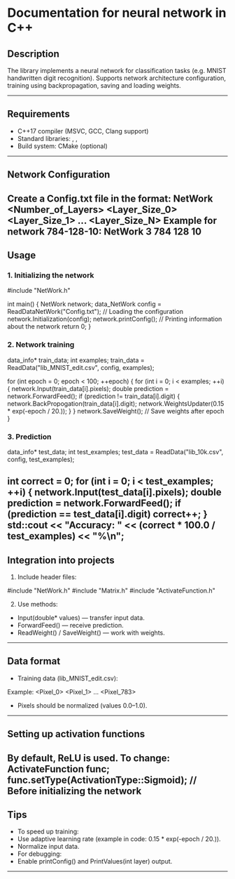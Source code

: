 # Documentation for neural network in C++

## Description
The library implements a neural network for classification tasks (e.g. MNIST handwritten digit recognition). Supports network architecture configuration, training using backpropagation, saving and loading weights.

---

## Requirements
- C++17 compiler (MSVC, GCC, Clang support)
- Standard libraries: <vector>, <cmath>, <fstream>
- Build system: CMake (optional)

---
## Network Configuration
Create a Config.txt file in the format:
NetWork <Number_of_Layers>
<Layer_Size_0> <Layer_Size_1> ... <Layer_Size_N>
Example for network 784-128-10:
NetWork 3
784 128 10
---

## Usage
### 1. Initializing the network
#include "NetWork.h"

int main() {
NetWork network;
data_NetWork config = ReadDataNetWork("Config.txt"); // Loading the configuration
network.Initialization(config);
network.printConfig(); // Printing information about the network
return 0;
}


### 2. Network training
data_info* train_data;
int examples;
train_data = ReadData("lib_MNIST_edit.csv", config, examples);

for (int epoch = 0; epoch < 100; ++epoch) {
    for (int i = 0; i < examples; ++i) {
        network.Input(train_data[i].pixels);
        double prediction = network.ForwardFeed();
        if (prediction != train_data[i].digit) {
            network.BackPropogation(train_data[i].digit);
            network.WeightsUpdater(0.15 * exp(-epoch / 20.));
        }
    }
    network.SaveWeight(); // Save weights after epoch
}


### 3. Prediction
data_info* test_data;
int test_examples;
test_data = ReadData("lib_10k.csv", config, test_examples);

int correct = 0;
for (int i = 0; i < test_examples; ++i) {
    network.Input(test_data[i].pixels);
    double prediction = network.ForwardFeed();
    if (prediction == test_data[i].digit) correct++;
}
std::cout << "Accuracy: " << (correct * 100.0 / test_examples) << "%\n";
---

## Integration into projects
1. Include header files:

#include "NetWork.h"
#include "Matrix.h"
#include "ActivateFunction.h"

2. Use methods:
- Input(double* values) — transfer input data.
- ForwardFeed() — receive prediction.
- ReadWeight() / SaveWeight() — work with weights.

---
## Data format
- Training data (lib_MNIST_edit.csv):

Example: <Label> <Pixel_0> <Pixel_1> ... <Pixel_783>

- Pixels should be normalized (values ​​0.0–1.0).

---

## Setting up activation functions
By default, ReLU is used. To change:
ActivateFunction func;
func.setType(ActivationType::Sigmoid); // Before initializing the network
---

## Tips
- To speed up training:
- Use adaptive learning rate (example in code: 0.15 * exp(-epoch / 20.)).
- Normalize input data.
- For debugging:
- Enable printConfig() and PrintValues(int layer) output.

---
